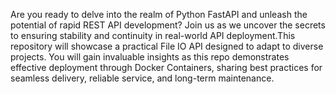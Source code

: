 Are you ready to delve into the realm of Python FastAPI and unleash the potential of rapid REST API development? Join us as we uncover the secrets to ensuring stability and continuity in real-world API deployment.This repository will showcase a practical File IO API designed to adapt to diverse projects. You will gain invaluable insights as this repo demonstrates effective deployment through Docker Containers, sharing best practices for seamless delivery, reliable service, and long-term maintenance.
